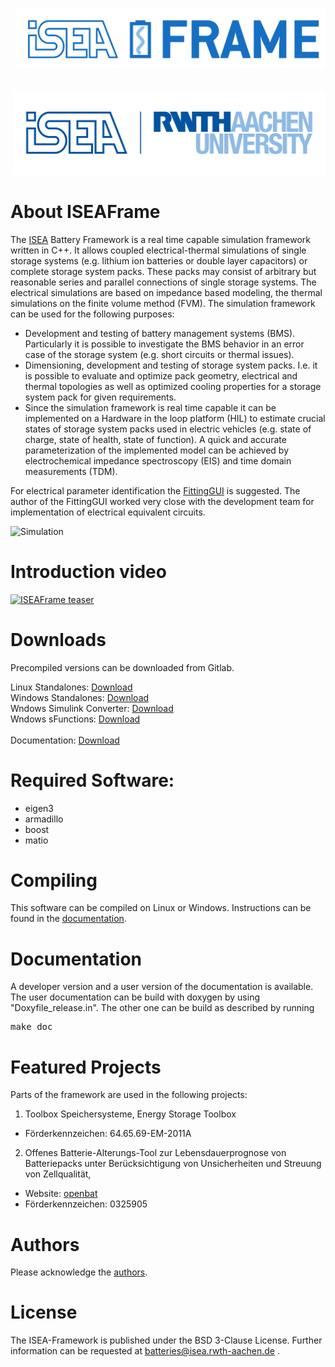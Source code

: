 

<pre>
 
 <img src="misc/images/Logo_V3.jpg" /> 

</pre>

<div align=right>
<a href="http://www.isea.rwth-aachen.de/">  <img src="misc/images/logo.png" width="500" /> </a>
</div>

About ISEAFrame
==============================
The <a href=http://www.isea.rwth-aachen.de/>ISEA</a> Battery Framework is a real time capable simulation framework  written in C++. It allows coupled electrical-thermal simulations of single storage systems (e.g. lithium ion batteries or double layer capacitors) or complete storage system packs. These packs may consist of arbitrary but reasonable series and parallel connections of single storage systems. The electrical simulations are based on impedance based modeling, the thermal simulations on the finite volume method (FVM).
The simulation framework can be used for the following purposes:
+ Development and testing of battery management systems (BMS). Particularly it is possible to investigate the BMS behavior in an error case of the storage system (e.g. short circuits or thermal issues).
+ Dimensioning, development and testing of storage system packs. I.e. it is possible to evaluate and optimize pack geometry, electrical and thermal topologies as well as optimized cooling properties for a storage system pack for given requirements.
+ Since the simulation framework is real time capable it can be implemented on a Hardware in the loop platform (HIL) to estimate crucial states of storage system packs used in electric vehicles (e.g. state of charge, state of health, state of function). A quick and accurate parameterization of the implemented model can be achieved by electrochemical impedance spectroscopy (EIS) and time domain measurements (TDM).


For electrical parameter identification the [FittingGUI](https://github.com/HWitz/FittingGUI ) is suggested.
The author of the FittingGUI worked very close with the development team for implementation of electrical equivalent circuits.


![Simulation](misc/images/Simulation_scenario.png "Simulation")

Introduction video
===================
[![ISEAFrame teaser](http://img.youtube.com/vi/mcJhqVV0yNU/0.jpg)](http://www.youtube.com/watch?v=mcJhqVV0yNU "ISEAFrame teaser")


Downloads
=========
Precompiled versions can be downloaded from Gitlab.

Linux Standalones: [Download](https://git.isea.rwth-aachen.de/ESS/impedance-model-toolchain/iseaframe/-/jobs/artifacts/master/download?job=linux_standalones)<br/>
Windows Standalones: [Download](https://git.isea.rwth-aachen.de/ESS/impedance-model-toolchain/iseaframe/-/jobs/artifacts/master/download?job=windows_standalones)<br/>
Wndows Simulink Converter: [Download](https://git.isea.rwth-aachen.de/ESS/impedance-model-toolchain/iseaframe/-/jobs/artifacts/master/download?job=windows_simulink_converter)<br/>
Wndows sFunctions: [Download](https://git.isea.rwth-aachen.de/ESS/impedance-model-toolchain/iseaframe/-/jobs/artifacts/master/download?job=windows_s_functions)
<br/><br/>
Documentation: [Download](https://git.isea.rwth-aachen.de/ESS/impedance-model-toolchain/iseaframe/-/jobs/artifacts/master/download?job=documentation)


Required Software:
==============================
+ eigen3
+ armadillo
+ boost
+ matio

Compiling
=========
This software can be compiled on Linux or Windows. Instructions can be found in the [documentation](doxygen/compiling.md).

Documentation
=========
A developer version and a user version of the documentation is available.
The user documentation can be build with doxygen by using "Doxyfile_release.in".
The other one can be build as described by running 
<pre>
make doc 
</pre>

Featured Projects
=================
Parts of the framework are used in the following projects:
1. Toolbox Speichersysteme, Energy Storage Toolbox 
  * Förderkennzeichen: 64.65.69-EM-2011A

2. Offenes Batterie-Alterungs-Tool zur Lebensdauerprognose von Batteriepacks unter Berücksichtigung von Unsicherheiten und Streuung von Zellqualität,
  * Website: [openbat](https://openbat.de)
  * Förderkennzeichen: 0325905

Authors
===========
Please acknowledge the [authors](DevelopmentTeam.md).

License
=========
The ISEA-Framework is published under the BSD 3-Clause License.
Further information can be requested at batteries@isea.rwth-aachen.de .


